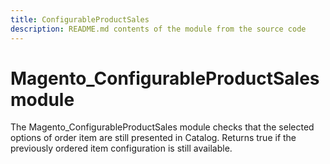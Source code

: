 ```yaml
---
title: ConfigurableProductSales
description: README.md contents of the module from the source code
---
```


# Magento_ConfigurableProductSales module

The Magento_ConfigurableProductSales module checks that the selected options of order item are still presented in
Catalog. Returns true if the previously ordered item configuration is still available. 